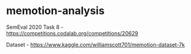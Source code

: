 # memotion-analysis
SemEval 2020 Task 8 - https://competitions.codalab.org/competitions/20629


Dataset - https://www.kaggle.com/williamscott701/memotion-dataset-7k
